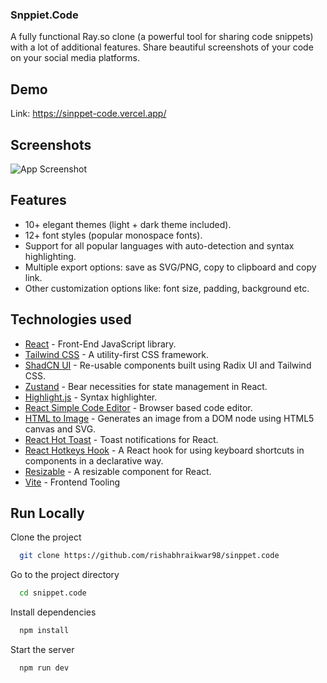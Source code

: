 
### Snppiet.Code

A fully functional Ray.so clone (a powerful tool for sharing code snippets) with a lot of additional features. Share beautiful screenshots of your code on your social media platforms.

## Demo
Link: https://sinppet-code.vercel.app/



## Screenshots

![App Screenshot](https://res.cloudinary.com/dbdqc0uzq/image/upload/v1710918840/Screenshots/wvcrxxkiycfijrbdojig.jpg)


## Features

- 10+ elegant themes (light + dark theme included).
- 12+ font styles (popular monospace fonts).
- Support for all popular languages with auto-detection and syntax highlighting.
- Multiple export options: save as SVG/PNG, copy to clipboard and copy link.
- Other customization options like: font size, padding, background etc.

## Technologies used

- [React](https://es.reactjs.org/) - Front-End JavaScript library.
- [Tailwind CSS](https://tailwindcss.com/) - A utility-first CSS framework.
- [ShadCN UI](https://ui.shadcn.com) - Re-usable components built using Radix UI and Tailwind CSS.
- [Zustand](https://zustand-demo.pmnd.rs/) - Bear necessities for state management in React.
- [Highlight.js](https://highlightjs.org/) - Syntax highlighter.
- [React Simple Code Editor](https://www.npmjs.com/package/react-simple-code-editor) - Browser based code editor.
- [HTML to Image](https://www.npmjs.com/package/html-to-image) - Generates an image from a DOM node using HTML5 canvas and SVG.
- [React Hot Toast](https://react-hot-toast.com/) - Toast notifications for React.
- [React Hotkeys Hook](https://www.npmjs.com/package/react-hotkeys-hook) - A React hook for using keyboard shortcuts in components in a declarative way.
- [Resizable](https://www.npmjs.com/package/re-resizable) - A resizable component for React.
- [Vite](https://vitejs.dev/) - Frontend Tooling


## Run Locally

Clone the project

```bash
  git clone https://github.com/rishabhraikwar98/sinppet.code
```

Go to the project directory

```bash
  cd snippet.code
```

Install dependencies

```bash
  npm install
```

Start the server

```bash
  npm run dev
```

